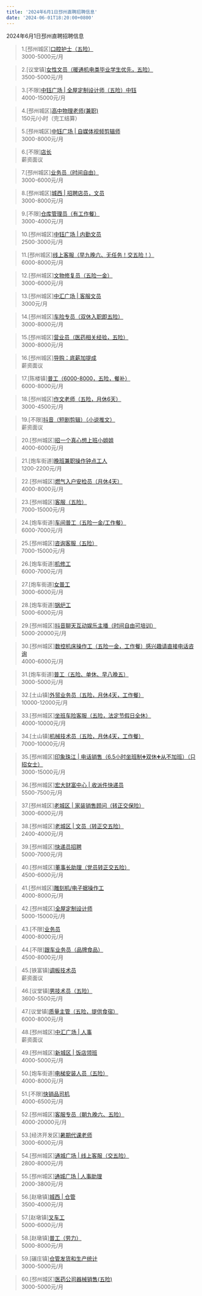 ```yaml
---
title: '2024年6月1日邳州直聘招聘信息'
date: '2024-06-01T18:20:00+0800'
---
```

2024年6月1日邳州直聘招聘信息
<!--more-->
>1.[邳州城区][口腔护士（五险）](https://www.pizhouzhipin.com/job/28878)<br>
>3000-5000元/月

>2.[议堂镇][女性文员（暖通机电类毕业学生优先，五险）](https://www.pizhouzhipin.com/job/35692)<br>
>3500-5000元/月

>3.[不限][中钰广场 | 全屋定制设计师（五险）中钰](https://www.pizhouzhipin.com/job/34343)<br>
>4000-15000元/月

>4.[邳州城区][高中物理老师(兼职)](https://www.pizhouzhipin.com/job/33338)<br>
>150元/小时（完工结算）

>5.[邳州城区][中钰广场 | 自媒体视频剪辑师](https://www.pizhouzhipin.com/job/33750)<br>
>3000-8000元/月

>6.[不限][店长](https://www.pizhouzhipin.com/job/33967)<br>
>薪资面议

>7.[邳州城区][业务员（时间自由）](https://www.pizhouzhipin.com/job/19026)<br>
>3000-6000元/月

>8.[邳州城区][城西 | 招聘店员，文员](https://www.pizhouzhipin.com/job/35476)<br>
>3000-8000元/月

>9.[不限][仓库管理员（有工作餐）](https://www.pizhouzhipin.com/job/28773)<br>
>3000-4000元/月

>10.[邳州城区][中钰广场 | 内勤文员](https://www.pizhouzhipin.com/job/35701)<br>
>2500-3000元/月

>11.[邳州城区][线上客服（早九晚六、无任务！交五险！）](https://www.pizhouzhipin.com/job/33892)<br>
>6000-8000元/月

>12.[邳州城区][文物修复员（五险一金）](https://www.pizhouzhipin.com/job/25185)<br>
>3000-6000元/月

>13.[邳州城区][中汇广场 | 客服文员](https://www.pizhouzhipin.com/job/29735)<br>
>3000元/月

>14.[邳州城区][车险专员（双休入职即五险）](https://www.pizhouzhipin.com/job/35369)<br>
>3000-8000元/月

>15.[邳州城区][营业员（医药相关经验，五险）](https://www.pizhouzhipin.com/job/8040)<br>
>3000-8000元/月

>16.[邳州城区][导购：底薪加提成](https://www.pizhouzhipin.com/job/35165)<br>
>薪资面议

>17.[陈楼镇][普工（6000-8000，五险，餐补）](https://www.pizhouzhipin.com/job/18502)<br>
>6000-8000元/月

>18.[邳州城区][作文老师（五险，月休6天）](https://www.pizhouzhipin.com/job/24219)<br>
>3000-4500元/月

>19.[不限][抖音（短剧剪辑）（小说推文）](https://www.pizhouzhipin.com/job/34175)<br>
>薪资面议

>20.[邳州城区][招一个真心想上班小姐姐](https://www.pizhouzhipin.com/job/33135)<br>
>4000-6000元/月

>21.[炮车街道][晚班兼职操作钟点工人](https://www.pizhouzhipin.com/job/35687)<br>
>1200-2200元/月

>22.[邳州城区][燃气入户安检员（月休4天）](https://www.pizhouzhipin.com/job/30296)<br>
>4000-8000元/月

>23.[邳州城区][客服（五险）](https://www.pizhouzhipin.com/job/32958)<br>
>7000-15000元/月

>24.[炮车街道][车间普工（五险一金/工作餐）](https://www.pizhouzhipin.com/job/23559)<br>
>6000-7000元/月

>25.[邳州城区][咨询客服（五险）](https://www.pizhouzhipin.com/job/34244)<br>
>7000-15000元/月

>26.[炮车街道][机修工](https://www.pizhouzhipin.com/job/34620)<br>
>6000-7000元/月

>27.[炮车街道][女普工](https://www.pizhouzhipin.com/job/35718)<br>
>3000-6000元/月

>28.[炮车街道][锅炉工](https://www.pizhouzhipin.com/job/33951)<br>
>5000-6000元/月

>29.[邳州城区][抖音聊天互动娱乐主播（时间自由可培训）](https://www.pizhouzhipin.com/job/26980)<br>
>5000-20000元/月

>30.[邳州城区][数控机床操作工（五险一金，工作餐）感兴趣请直接电话咨询](https://www.pizhouzhipin.com/job/27221)<br>
>4000-6000元/月

>31.[炮车街道][普工（五险、单休、早八晚五）](https://www.pizhouzhipin.com/job/34321)<br>
>3000-5000元/月

>32.[土山镇][外贸业务员（五险，月休4天，工作餐）](https://www.pizhouzhipin.com/job/32222)<br>
>10000-12000元/月

>33.[邳州城区][坐班车险客服（五险，法定节假日全休）](https://www.pizhouzhipin.com/job/30881)<br>
>4000-10000元/月

>34.[土山镇][机械技术员（五险，月休4天，工作餐）](https://www.pizhouzhipin.com/job/32215)<br>
>7000-10000元/月

>35.[邳州城区][印象珠江 | 电话销售（6.5小时坐班制➕双休➕从不加班）（只招女士）](https://www.pizhouzhipin.com/job/14067)<br>
>3000-15000元/月

>36.[邳州城区][宏大财富中心 | 收派件快递员](https://www.pizhouzhipin.com/job/35466)<br>
>5500-7500元/月

>37.[邳州城区][老城区 | 家装销售顾问（转正交保险）](https://www.pizhouzhipin.com/job/34954)<br>
>3000-6000元/月

>38.[邳州城区][老城区 | 文员（转正交五险）](https://www.pizhouzhipin.com/job/34951)<br>
>2400-4000元/月

>39.[邳州城区][快递员招聘](https://www.pizhouzhipin.com/job/34561)<br>
>5000-7000元/月

>40.[邳州城区][董事长助理（党员转正交五险）](https://www.pizhouzhipin.com/job/35290)<br>
>4500-6000元/月

>41.[邳州城区][雕刻机/电子据操作工](https://www.pizhouzhipin.com/job/35237)<br>
>4000-8000元/月

>42.[邳州城区][全屋定制设计师](https://www.pizhouzhipin.com/job/35236)<br>
>5000-15000元/月

>43.[不限][业务员](https://www.pizhouzhipin.com/job/1278)<br>
>4000-8000元/月

>44.[不限][跟车业务员（品牌食品）](https://www.pizhouzhipin.com/job/35715)<br>
>4500-8000元/月

>45.[铁富镇][调板技术员](https://www.pizhouzhipin.com/job/30275)<br>
>薪资面议

>46.[议堂镇][男技术员（五险）](https://www.pizhouzhipin.com/job/33930)<br>
>3600-5500元/月

>47.[议堂镇][质量主管（五险，提供食宿）](https://www.pizhouzhipin.com/job/33931)<br>
>6000-8000元/月

>48.[邳州城区][中汇广场 | 人事](https://www.pizhouzhipin.com/job/35508)<br>
>薪资面议

>49.[邳州城区][新城区 | 饭店领班](https://www.pizhouzhipin.com/job/35694)<br>
>4000-5000元/月

>50.[炮车街道][电梯安装人员（五险）](https://www.pizhouzhipin.com/job/27159)<br>
>4000-8000元/月

>51.[不限][快销品司机](https://www.pizhouzhipin.com/job/31848)<br>
>4000-6500元/月

>52.[邳州城区][客服专员（朝九晚六、五险）](https://www.pizhouzhipin.com/job/33956)<br>
>4000-20000元/月

>53.[经济开发区][暑期代课老师](https://www.pizhouzhipin.com/job/29819)<br>
>3000-6000元/月

>54.[邳州城区][通城广场 | 线上客服（交五险）](https://www.pizhouzhipin.com/job/35521)<br>
>2800-8000元/月

>55.[邳州城区][通城广场 | 人事助理](https://www.pizhouzhipin.com/job/32885)<br>
>2000-3800元/月

>56.[赵墩镇][城西 | 仓管](https://www.pizhouzhipin.com/job/35632)<br>
>3500-4000元/月

>57.[赵墩镇][叉车工](https://www.pizhouzhipin.com/job/34338)<br>
>5000-6000元/月

>58.[赵墩镇][普工（劳力）](https://www.pizhouzhipin.com/job/33627)<br>
>5000-8000元/月

>59.[碾庄镇][仓管发货和生产统计](https://www.pizhouzhipin.com/job/35644)<br>
>3000-5000元/月

>60.[邳州城区][医药公司器械销售(五险)](https://www.pizhouzhipin.com/job/34155)<br>
>3000-5000元/月

